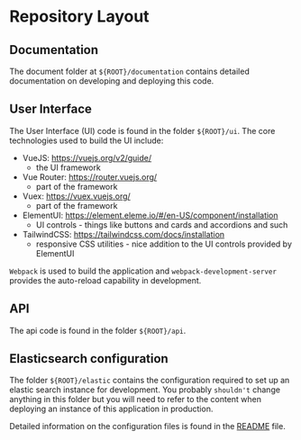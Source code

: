 # Repository Layout

## Documentation

The document folder at `${ROOT}/documentation` contains detailed documentation on developing and
deploying this code.

## User Interface

The User Interface (UI) code is found in the folder `${ROOT}/ui`. The core technologies used to
build the UI include:

-   VueJS: https://vuejs.org/v2/guide/
    -   the UI framework
-   Vue Router: https://router.vuejs.org/
    -   part of the framework
-   Vuex: https://vuex.vuejs.org/
    -   part of the framework
-   ElementUI: https://element.eleme.io/#/en-US/component/installation
    -   UI controls - things like buttons and cards and accordions and such
-   TailwindCSS: https://tailwindcss.com/docs/installation
    -   responsive CSS utilities - nice addition to the UI controls provided by ElementUI

`Webpack` is used to build the application and `webpack-development-server` provides the auto-reload
capability in development.

## API

The api code is found in the folder `${ROOT}/api`.

## Elasticsearch configuration

The folder `${ROOT}/elastic` contains the configuration required to set up an elastic search
instance for development. You probably `shouldn't` change anything in this folder but you will need
to refer to the content when deploying an instance of this application in production.

Detailed information on the configuration files is found in the [README](../elastic/README.md) file.
